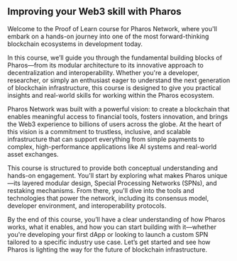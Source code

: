 ## Improving your Web3 skill with Pharos

Welcome to the Proof of Learn course for Pharos Network, where you'll embark on a hands-on journey into one of the most forward-thinking blockchain ecosystems in development today.

In this course, we’ll guide you through the fundamental building blocks of Pharos—from its modular architecture to its innovative approach to decentralization and interoperability. Whether you're a developer, researcher, or simply an enthusiast eager to understand the next generation of blockchain infrastructure, this course is designed to give you practical insights and real-world skills for working within the Pharos ecosystem.

Pharos Network was built with a powerful vision: to create a blockchain that enables meaningful access to financial tools, fosters innovation, and brings the Web3 experience to billions of users across the globe. At the heart of this vision is a commitment to trustless, inclusive, and scalable infrastructure that can support everything from simple payments to complex, high-performance applications like AI systems and real-world asset exchanges.

This course is structured to provide both conceptual understanding and hands-on engagement. You'll start by exploring what makes Pharos unique—its layered modular design, Special Processing Networks (SPNs), and restaking mechanisms. From there, you'll dive into the tools and technologies that power the network, including its consensus model, developer environment, and interoperability protocols.

By the end of this course, you’ll have a clear understanding of how Pharos works, what it enables, and how you can start building with it—whether you're developing your first dApp or looking to launch a custom SPN tailored to a specific industry use case. Let’s get started and see how Pharos is lighting the way for the future of blockchain infrastructure.